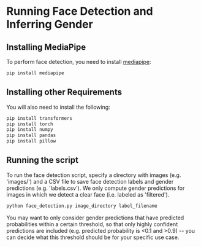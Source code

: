 # Running Face Detection and Inferring Gender
## Installing MediaPipe

To perform face detection, you need to install [mediapipe](https://developers.google.com/mediapipe/api/solutions):
```bash
pip install mediapipe
```

## Installing other Requirements

You will also need to install the following:
```bash
pip install transformers
pip install torch
pip install numpy
pip install pandas
pip install pillow
```

## Running the script
To run the face detection script, specify a directory with images (e.g. 'images/') and a CSV file to save face detection labels and gender predictions (e.g. 'labels.csv'). We only compute gender predictions for images in which we detect a clear face (i.e. labeled as 'filtered'). 
```bash
python face_detection.py image_directory label_filename
```
You may want to only consider gender predictions that have predicted probabilities within a certain threshold, so that only highly confident predictions are included (e.g. predicted probability is <0.1 and >0.9) -- you can decide what this threshold should be for your specific use case.
